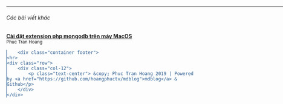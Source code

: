 <!DOCTYPE html>
<html>
	<head>
	<meta charset="utf-8">
	<meta name="viewport" content="width=device-width, initial-scale=1">
	<title>Cài đặt extension php mongodb trên máy MacOS | LẬP TRÌNH</title>
	<link rel="stylesheet" href="https://cdn.jsdelivr.net/gh/yegor256/tacit@gh-pages/tacit-css.min.css"/>
	<!-- Global site tag (gtag.js) - Google Analytics -->
	<script async src="https://www.googletagmanager.com/gtag/js?id="></script>
	<script>
	  window.dataLayer = window.dataLayer || [];
	  function gtag(){dataLayer.push(arguments);}
	  gtag('js', new Date());

	  gtag('config', '');
	</script>

</head>
	<body>
		<div class="container">
	<h2><a class="navbar-brand mr-auto mr-lg-0" href="/">LẬP TRÌNH</a></h2>

	<script>
	  function search_submit(){
		  var q = document.body.querySelector('#text-q');
		  console.log(q )
		  q.value = q.value + " site:" + location.hostname;
		  return true;
	  };
	</script>
	<form class="form-inline my-2 my-lg-0" id="frmsearch" action="https://google.com/search" onsubmit="search_submit(this)">
		<input class="form-control mr-sm-2" name="q" id="text-q" type="text" placeholder="Search on google" aria-label="Search">
	    <button class="btn btn-outline-success my-2 my-sm-0" type="submit">Search</button>
	  </form>

	<p class="separator"></p>
</div>
		<link rel="stylesheet" href="https://cdnjs.cloudflare.com/ajax/libs/github-markdown-css/3.0.1/github-markdown.min.css">
		<div class="container">
			<div class="markdown-body">
				<h1 class="page-title">Cài đặt extension php mongodb trên máy MacOS</h1>
				<p>Mở terminal và gõ vào các lệnh sau:</p>
<ol>
<li>Cài đặt php từ brew</li>
</ol>
<pre><code>brew install php@7.2</code></pre>
<ol start="2">
<li>Link php</li>
</ol>
<pre><code>brew link --force php@7.2
echo 'export PATH="/usr/local/opt/php@7.2/bin:$PATH"' &gt;&gt; ~/.bash_profile
echo 'export PATH="/usr/local/opt/php@7.2/sbin:$PATH"' &gt;&gt; ~/.bash_profile</code></pre>
<ol start="3">
<li>Cài đặt extension </li>
</ol>
<pre><code>pecl install mongodb</code></pre>
<ol start="4">
<li>Cài đặt php library</li>
</ol>
<pre><code>composer install mongodb/mongodb</code></pre>				<p>---</p>
				Phuc Tran Hoang			</div>
			<div id="fb-root"></div>
<script async defer src="https://connect.facebook.net/en_GB/sdk.js#xfbml=1&version=v3.2&appId=&autoLogAppEvents=1"></script>

<div class="fb-comment-embed" data-href="http://hoangphuctv.github.io./blog/setup/install-mongodb-extension-php-on-mac.md?/mdb" data-width="100%" data-include-parent="false"></div>
		</div>
		<br/>
		<div class="container">
			<hr>
						<div class="my-3 p-3 bg-white rounded shadow-sm">
	<h6 class="border-bottom border-gray pb-2 mb-0">Các bài viết khác</h6>
		<div class="media text-muted pt-3">
		<p class="media-body pb-3 mb-0 small lh-125 border-bottom border-gray">
		<strong class="d-block text-gray-dark">
			<a href="/blog/setup/install-mongodb-extension-php-on-mac.md">Cài đặt extension php mongodb trên máy MacOS</a>
		</strong>
		<br>
		<small>Phuc Tran Hoang</small>
		<small></small>
		</p>
	</div>
	</div>					</div>

		<div class="container footer">
	<hr>
	<div class="row">
		<div class="col-12">
			<p class="text-center"> &copy; Phuc Tran Hoang 2019 | Powered by <a href="https://github.com/hoangphuctv/mdblog">mdblog</a> & Github</p>
		</div>
	</div>
</div>
<style>
	pre {border-left:1.8px solid #275a90;}
	code {color:#275a90;}
	.container {width: 1024px; margin:0 auto;}
</style>	</body>
</html>

